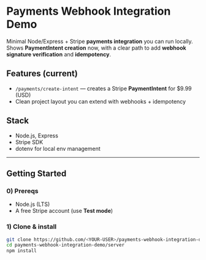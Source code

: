 # Payments Webhook Integration Demo

Minimal Node/Express + Stripe **payments integration** you can run locally.  
Shows **PaymentIntent creation** now, with a clear path to add **webhook signature verification** and **idempotency**.

## Features (current)
- `/payments/create-intent` — creates a Stripe **PaymentIntent** for $9.99 (USD)
- Clean project layout you can extend with webhooks + idempotency

## Stack
- Node.js, Express
- Stripe SDK
- dotenv for local env management

---

## Getting Started

### 0) Prereqs
- Node.js (LTS)
- A free Stripe account (use **Test mode**)

### 1) Clone & install
```bash
git clone https://github.com/<YOUR-USER>/payments-webhook-integration-demo.git
cd payments-webhook-integration-demo/server
npm install
